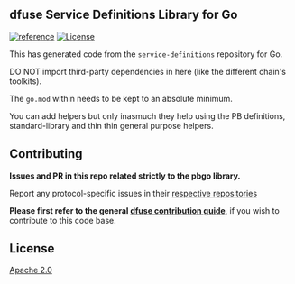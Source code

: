 dfuse Service Definitions Library for Go
----------------------------------------

[![reference](https://img.shields.io/badge/godoc-reference-5272B4.svg?style=flat-square)](https://pkg.go.dev/github.com/dfuse-io/pbgo)
[![License](https://img.shields.io/badge/License-Apache%202.0-blue.svg)](https://opensource.org/licenses/Apache-2.0)

This has generated code from the `service-definitions` repository for Go.

DO NOT import third-party dependencies in here (like the different chain's toolkits).

The `go.mod` within needs to be kept to an absolute minimum.

You can add helpers but only inasmuch they help using the PB
definitions, standard-library and thin thin general purpose helpers.

## Contributing

**Issues and PR in this repo related strictly to the pbgo library.**

Report any protocol-specific issues in their
[respective repositories](https://github.com/dfuse-io/dfuse#protocols)

**Please first refer to the general
[dfuse contribution guide](https://github.com/dfuse-io/dfuse/blob/master/CONTRIBUTING.md)**,
if you wish to contribute to this code base.


## License

[Apache 2.0](LICENSE)

